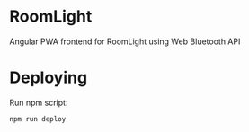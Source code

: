 # RoomLight

Angular PWA frontend for RoomLight using Web Bluetooth API

# Deploying

Run npm script:

```bash
npm run deploy
```
